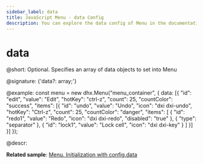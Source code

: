 ```yaml
---
sidebar_label: data
title: JavaScript Menu - data Config 
description: You can explore the data config of Menu in the documentation of the DHTMLX JavaScript UI library. Browse developer guides and API reference, try out code examples and live demos, and download a free 30-day evaluation version of DHTMLX Suite 7.
---
```


# data

@short: Optional. Specifies an array of data objects to set into Menu

@signature: {'data?: array;'}

@example:
const menu = new dhx.Menu("menu_container", {
    data: [{
        "id": "edit",
        "value": "Edit",
        "hotKey": "ctrl-z",
        "count": 25,
        "countColor": "success",
        "items": [{
            "id": "undo",
            "value": "Undo",
            "icon": "dxi dxi-undo",
            "hotKey": "Ctrl-z",
            "count": 25,
            "countColor": "danger",
            "items": [
				{
                	"id": "redo1",
                	"value": "Redo",
                	"icon": "dxi dxi-redo",
                	"disabled": "true"
            	},
            	{
                	"type": "separator"
            	},
            	{
                	"id": "lock1",
                	"value": "Lock cell",
                	"icon": "dxi dxi-key"
            	}
			]
    	}]
	}]
});

@descr:

**Related sample**: [Menu. Initialization with config.data](https://snippet.dhtmlx.com/cg62qa9v)

[comment]: # (@related: menu/data_loading.md)
